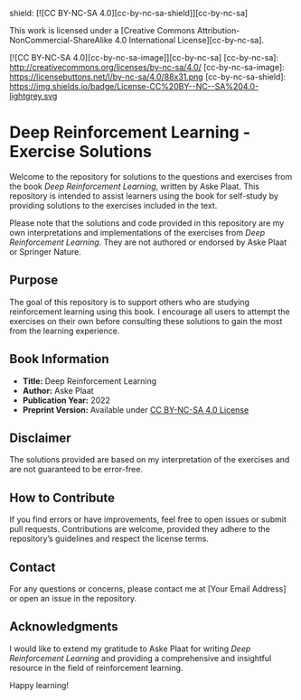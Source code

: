 shield: [![CC BY-NC-SA 4.0][cc-by-nc-sa-shield]][cc-by-nc-sa]

This work is licensed under a
[Creative Commons Attribution-NonCommercial-ShareAlike 4.0 International License][cc-by-nc-sa].

[![CC BY-NC-SA 4.0][cc-by-nc-sa-image]][cc-by-nc-sa]
[cc-by-nc-sa]: http://creativecommons.org/licenses/by-nc-sa/4.0/
[cc-by-nc-sa-image]: https://licensebuttons.net/l/by-nc-sa/4.0/88x31.png
[cc-by-nc-sa-shield]: https://img.shields.io/badge/License-CC%20BY--NC--SA%204.0-lightgrey.svg

# Deep Reinforcement Learning - Exercise Solutions

Welcome to the repository for solutions to the questions and exercises from the book *Deep Reinforcement Learning*, written by Aske Plaat. This repository is intended to assist learners using the book for self-study by providing solutions to the exercises included in the text.

Please note that the solutions and code provided in this repository are my own interpretations and implementations of the exercises from *Deep Reinforcement Learning*. They are not authored or endorsed by Aske Plaat or Springer Nature.

## Purpose

The goal of this repository is to support others who are studying reinforcement learning using this book. I encourage all users to attempt the exercises on their own before consulting these solutions to gain the most from the learning experience.

## Book Information

- **Title:** Deep Reinforcement Learning
- **Author:** Aske Plaat
- **Publication Year:** 2022
- **Preprint Version:** Available under [CC BY-NC-SA 4.0 License](https://arxiv.org/abs/2202.07477)

## Disclaimer

The solutions provided are based on my interpretation of the exercises and are not guaranteed to be error-free.

## How to Contribute

If you find errors or have improvements, feel free to open issues or submit pull requests. Contributions are welcome, provided they adhere to the repository’s guidelines and respect the license terms.

## Contact

For any questions or concerns, please contact me at [Your Email Address] or open an issue in the repository.

## Acknowledgments

I would like to extend my gratitude to Aske Plaat for writing *Deep Reinforcement Learning* and providing a comprehensive and insightful resource in the field of reinforcement learning.

Happy learning!
